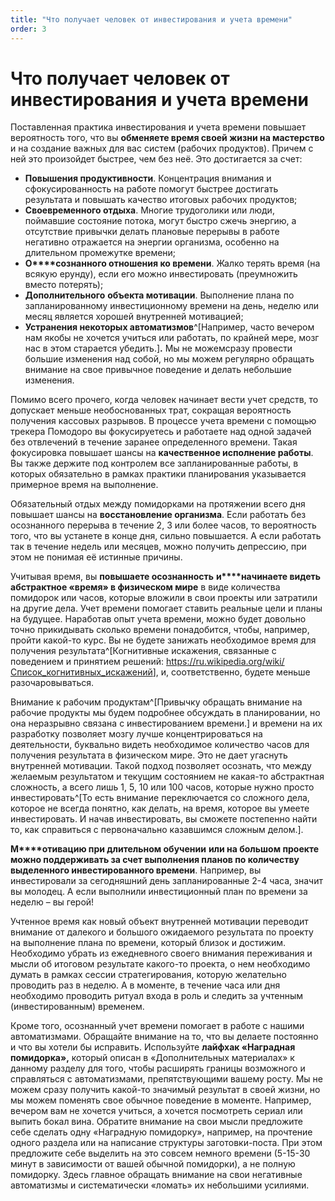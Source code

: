 ```yaml
---
title: "Что получает человек от инвестирования и учета времени"
order: 3
---
```


# Что получает человек от инвестирования и учета времени

Поставленная практика инвестирования и учета времени повышает вероятность того, что вы **обменяете время своей жизни на мастерство** и на создание важных для вас систем (рабочих продуктов). Причем с ней это произойдет быстрее, чем без неё. Это достигается за счет:

* **Повышения продуктивности**. Концентрация внимания и сфокусированность на работе помогут быстрее достигать результата и повышать качество итоговых рабочих продуктов;
* **Своевременного отдыха**. Многие трудоголики или люди, поймавшие состояние потока, могут быстро сжечь энергию, а отсутствие привычки делать плановые перерывы в работе негативно отражается на энергии организма, особенно на длительном промежутке времени;
* **О****сознанного отношения ко времени**. Жалко терять время (на всякую ерунду), если его можно инвестировать (преумножить вместо потерять);
* **Дополнительного** **объекта мотивации**. Выполнение плана по запланированному инвестиционному времени на день, неделю или месяц является хорошей внутренней мотивацией;
* **Устранения некоторых автоматизмов**^[Например, часто вечером нам якобы не хочется учиться или работать, по крайней мере, мозг нас в этом старается убедить.]**.** Мы не можемсразу провести большие изменения над собой, но мы можем регулярно обращать внимание на свое привычное поведение и делать небольшие изменения.

Помимо всего прочего, когда человек начинает вести учет средств, то допускает меньше необоснованных трат, сокращая вероятность получения кассовых разрывов. В процессе учета времени с помощью трекера Помодоро вы фокусируетесь и работаете над одной задачей без отвлечений в течение заранее определенного времени. Такая фокусировка повышает шансы на **качественное исполнение работы**. Вы также держите под контролем все запланированные работы, в которых обязательно в рамках практики планирования указывается примерное время на выполнение.

Обязательный отдых между помидорками на протяжении всего дня повышает шансы на **восстановление организма**. Если работать без осознанного перерыва в течение 2, 3 или более часов, то вероятность того, что вы устанете в конце дня, сильно повышается. А если работать так в течение недель или месяцев, можно получить депрессию, при этом не понимая её истинные причины.

Учитывая время, вы **повышаете осознанность** **и****начинаете видеть абстрактное «время» в физическом мире** в виде количества помидорок или часов, которые вложили в свои проекты или затратили на другие дела. Учет времени помогает ставить реальные цели и планы на будущее. Наработав опыт учета времени, можно будет довольно точно прикидывать сколько времени понадобится, чтобы, например, пройти какой-то курс. Вы не будете занижать необходимое время для получения результата^[Когнитивные искажения, связанные с поведением и принятием решений: <https://ru.wikipedia.org/wiki/Список_когнитивных_искажений>], и, соответственно, будете меньше разочаровываться.

Внимание к рабочим продуктам^[Привычку обращать внимание на рабочие продукты мы будем подробнее обсуждать в планировании, но она неразрывно связана с инвестированием времени.] и времени на их разработку позволяет мозгу лучше концентрироваться на деятельности, буквально видеть необходимое количество часов для получения результата в физическом мире. Это не дает угаснуть внутренней мотивации. Такой подход позволяет осознать, что между желаемым результатом и текущим состоянием не какая-то абстрактная сложность, а всего лишь 1, 5, 10 или 100 часов, которые нужно просто инвестировать^[То есть внимание переключается со сложного дела, которое не всегда понятно, как делать, на время, которое вы умеете инвестировать. И начав инвестировать, вы сможете постепенно найти то, как справиться с первоначально казавшимся сложным делом.].

**М****отивацию при длительном обучении** **или на большом проекте** **можно поддерживать за счет выполнения планов по количеству выделенного инвестированного времени**. Например, вы инвестировали за сегодняшний день запланированные 2-4 часа, значит вы молодец. А если выполнили инвестиционный план по времени за неделю – вы герой!

Учтенное время как новый объект внутренней мотивации переводит внимание от далекого и большого ожидаемого результата по проекту на выполнение плана по времени, который близок и достижим. Необходимо убрать из ежедневного своего внимания переживания и мысли об итоговом результате какого-то проекта, о нем необходимо думать в рамках сессии стратегирования, которую желательно проводить раз в неделю. А в моменте, в течение часа или дня необходимо проводить ритуал входа в роль и следить за учтенным (инвестированным) временем.

Кроме того, осознанный учет времени помогает в работе с нашими автоматизмами. Обращайте внимание на то, что вы делаете постоянно и что вы хотели бы исправить. Используйте **лайфхак «Наградная помидорка»,** который описан в «Дополнительных материалах» к данному разделу для того, чтобы расширять границы возможного и справляться с автоматизмами, препятствующими вашему росту. Мы не можем сразу получить какой-то значимый результат в своей жизни, но мы можем поменять свое обычное поведение в моменте. Например, вечером вам не хочется учиться, а хочется посмотреть сериал или выпить бокал вина. Обратите внимание на свои мысли предложите себе сделать одну «Наградную помидорку», например, на прочтение одного раздела или на написание структуры заготовки-поста. При этом предложите себе выделить на это совсем немного времени (5-15-30 минут в зависимости от вашей обычной помидорки), а не полную помидорку. Здесь главное обращать внимание на свои негативные автоматизмы и систематически «ломать» их небольшими усилиями.